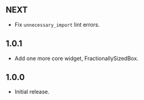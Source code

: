 ## NEXT

* Fix `unnecessary_import` lint errors.

## 1.0.1

* Add one more core widget, FractionallySizedBox.

## 1.0.0

* Initial release.